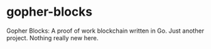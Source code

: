 # gopher-blocks
Gopher Blocks: A proof of work blockchain written in Go. Just another project. Nothing really new here.
